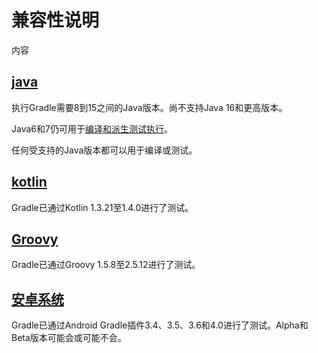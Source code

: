 # 兼容性说明

内容

<h2 id = '#java'> <a href = '#java'>java</a> </h2>

执行Gradle需要8到15之间的Java版本。尚不支持Java 16和更高版本。

Java6和7仍可用于[编译和派生测试执行](https://docs.gradle.org/current/userguide/building_java_projects.html#sec:java_cross_compilation)。

任何受支持的Java版本都可以用于编译或测试。

<h2 id = '#kotlin'> <a href = '#kotlin'>kotlin</a> </h2>

Gradle已通过Kotlin 1.3.21至1.4.0进行了测试。

<h2 id = '#groovy'> <a href = '#groovy'>Groovy</a> </h2>

Gradle已通过Groovy 1.5.8至2.5.12进行了测试。

<h2 id = '#android'> <a href = '#android'>安卓系统</a> </h2>

Gradle已通过Android Gradle插件3.4、3.5、3.6和4.0进行了测试。Alpha和Beta版本可能会或可能不会。


